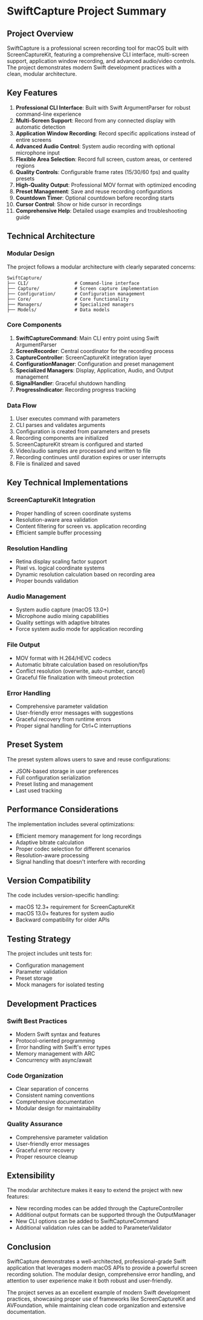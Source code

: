 # SwiftCapture Project Summary

## Project Overview

SwiftCapture is a professional screen recording tool for macOS built with ScreenCaptureKit, featuring a comprehensive CLI interface, multi-screen support, application window recording, and advanced audio/video controls. The project demonstrates modern Swift development practices with a clean, modular architecture.

## Key Features

1. **Professional CLI Interface**: Built with Swift ArgumentParser for robust command-line experience
2. **Multi-Screen Support**: Record from any connected display with automatic detection
3. **Application Window Recording**: Record specific applications instead of entire screens
4. **Advanced Audio Control**: System audio recording with optional microphone input
5. **Flexible Area Selection**: Record full screen, custom areas, or centered regions
6. **Quality Controls**: Configurable frame rates (15/30/60 fps) and quality presets
7. **High-Quality Output**: Professional MOV format with optimized encoding
8. **Preset Management**: Save and reuse recording configurations
9. **Countdown Timer**: Optional countdown before recording starts
10. **Cursor Control**: Show or hide cursor in recordings
11. **Comprehensive Help**: Detailed usage examples and troubleshooting guide

## Technical Architecture

### Modular Design

The project follows a modular architecture with clearly separated concerns:

```
SwiftCapture/
├── CLI/                 # Command-line interface
├── Capture/             # Screen capture implementation
├── Configuration/       # Configuration management
├── Core/                # Core functionality
├── Managers/            # Specialized managers
├── Models/              # Data models
```

### Core Components

1. **SwiftCaptureCommand**: Main CLI entry point using Swift ArgumentParser
2. **ScreenRecorder**: Central coordinator for the recording process
3. **CaptureController**: ScreenCaptureKit integration layer
4. **ConfigurationManager**: Configuration and preset management
5. **Specialized Managers**: Display, Application, Audio, and Output management
6. **SignalHandler**: Graceful shutdown handling
7. **ProgressIndicator**: Recording progress tracking

### Data Flow

1. User executes command with parameters
2. CLI parses and validates arguments
3. Configuration is created from parameters and presets
4. Recording components are initialized
5. ScreenCaptureKit stream is configured and started
6. Video/audio samples are processed and written to file
7. Recording continues until duration expires or user interrupts
8. File is finalized and saved

## Key Technical Implementations

### ScreenCaptureKit Integration

- Proper handling of screen coordinate systems
- Resolution-aware area validation
- Content filtering for screen vs. application recording
- Efficient sample buffer processing

### Resolution Handling

- Retina display scaling factor support
- Pixel vs. logical coordinate systems
- Dynamic resolution calculation based on recording area
- Proper bounds validation

### Audio Management

- System audio capture (macOS 13.0+)
- Microphone audio mixing capabilities
- Quality settings with adaptive bitrates
- Force system audio mode for application recording

### File Output

- MOV format with H.264/HEVC codecs
- Automatic bitrate calculation based on resolution/fps
- Conflict resolution (overwrite, auto-number, cancel)
- Graceful file finalization with timeout protection

### Error Handling

- Comprehensive parameter validation
- User-friendly error messages with suggestions
- Graceful recovery from runtime errors
- Proper signal handling for Ctrl+C interruptions

## Preset System

The preset system allows users to save and reuse configurations:

- JSON-based storage in user preferences
- Full configuration serialization
- Preset listing and management
- Last used tracking

## Performance Considerations

The implementation includes several optimizations:

- Efficient memory management for long recordings
- Adaptive bitrate calculation
- Proper codec selection for different scenarios
- Resolution-aware processing
- Signal handling that doesn't interfere with recording

## Version Compatibility

The code includes version-specific handling:

- macOS 12.3+ requirement for ScreenCaptureKit
- macOS 13.0+ features for system audio
- Backward compatibility for older APIs

## Testing Strategy

The project includes unit tests for:

- Configuration management
- Parameter validation
- Preset storage
- Mock managers for isolated testing

## Development Practices

### Swift Best Practices

- Modern Swift syntax and features
- Protocol-oriented programming
- Error handling with Swift's error types
- Memory management with ARC
- Concurrency with async/await

### Code Organization

- Clear separation of concerns
- Consistent naming conventions
- Comprehensive documentation
- Modular design for maintainability

### Quality Assurance

- Comprehensive parameter validation
- User-friendly error messages
- Graceful error recovery
- Proper resource cleanup

## Extensibility

The modular architecture makes it easy to extend the project with new features:

- New recording modes can be added through the CaptureController
- Additional output formats can be supported through the OutputManager
- New CLI options can be added to SwiftCaptureCommand
- Additional validation rules can be added to ParameterValidator

## Conclusion

SwiftCapture demonstrates a well-architected, professional-grade Swift application that leverages modern macOS APIs to provide a powerful screen recording solution. The modular design, comprehensive error handling, and attention to user experience make it both robust and user-friendly.

The project serves as an excellent example of modern Swift development practices, showcasing proper use of frameworks like ScreenCaptureKit and AVFoundation, while maintaining clean code organization and extensive documentation.